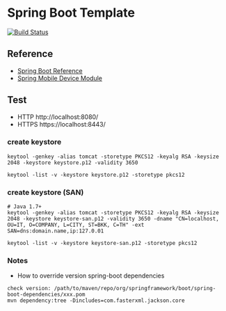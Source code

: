 Spring Boot Template
====================

[![Build Status](https://travis-ci.org/junlapong/spring-boot-template.svg?branch=master)](https://travis-ci.org/junlapong/spring-boot-template)

## Reference
- [Spring Boot Reference](http://docs.spring.io/spring-boot/docs/current/reference/html/)
- [Spring Mobile Device Module](http://docs.spring.io/spring-mobile/docs/current/reference/html/device.html)

## Test
 - HTTP http://localhost:8080/
 - HTTPS https://localhost:8443/

### create keystore
```
keytool -genkey -alias tomcat -storetype PKCS12 -keyalg RSA -keysize 2048 -keystore keystore.p12 -validity 3650

keytool -list -v -keystore keystore.p12 -storetype pkcs12
```

### create keystore (SAN)
```
# Java 1.7+
keytool -genkey -alias tomcat -storetype PKCS12 -keyalg RSA -keysize 2048 -keystore keystore-san.p12 -validity 3650 -dname "CN=localhost, OU=IT, O=COMPANY, L=CITY, ST=BKK, C=TH" -ext SAN=dns:domain.name,ip:127.0.01

keytool -list -v -keystore keystore-san.p12 -storetype pkcs12
```
### Notes
 - How to override version spring-boot dependencies
```
check version: /path/to/maven/repo/org/springframework/boot/spring-boot-dependencies/xxx.pom
mvn dependency:tree -Dincludes=com.fasterxml.jackson.core
```
